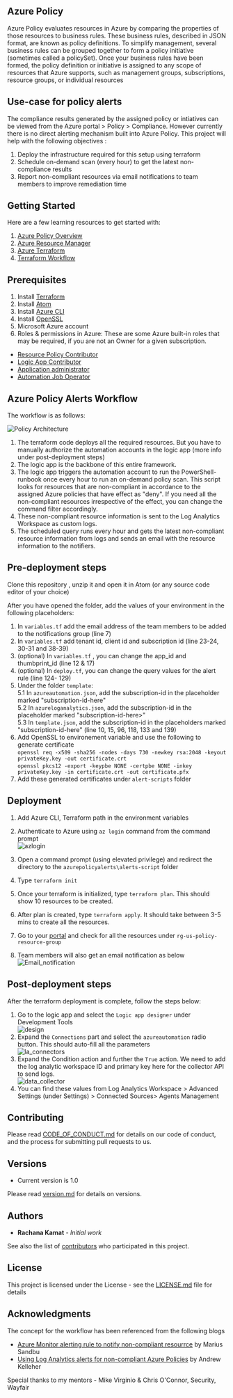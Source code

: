 ## Azure Policy
Azure Policy evaluates resources in Azure by comparing the properties of those resources to business rules. These business rules, described in JSON format, are known as policy definitions. To simplify management, several business rules can be grouped together to form a policy initiative (sometimes called a policySet). Once your business rules have been formed, the policy definition or initiative is assigned to any scope of resources that Azure supports, such as management groups, subscriptions, resource groups, or individual resources

## Use-case for policy alerts
The compliance results generated by the assigned policy or intiatives can be viewed from the Azure portal > Policy > Compliance.  However currently there is no direct alerting mechanism built into Azure Policy. This project will help with the following objectives :
1. Deploy the infrastructure required for this setup using terraform
2. Schedule on-demand scan (every hour) to get the latest non-compliance results
2. Report non-compliant resources via email notifications to team members to improve remediation time

## Getting Started

Here are a few learning resources to get started with:
1. [Azure Policy Overview](https://docs.microsoft.com/en-us/azure/governance/policy/overview)
2. [Azure Resource Manager](https://docs.microsoft.com/en-us/azure/azure-resource-manager/management/overview)
3. [Azure Terraform](https://registry.terraform.io/providers/hashicorp/azurerm/latest/docs)
4. [Terraform Workflow](https://www.terraform.io/guides/core-workflow.html)


## Prerequisites

1. Install [Terraform](https://www.terraform.io/downloads.html)
2. Install [Atom](https://atom.io/)
3. Install [Azure CLI](https://docs.microsoft.com/en-us/cli/azure/install-azure-cli)
4. Install [OpenSSL](https://sourceforge.net/projects/openssl/)
4. Microsoft Azure account
5. Roles & permissions in Azure: These are some Azure built-in roles that may be required, if you are not an Owner for a given subscription.
* [Resource Policy Contributor](https://docs.microsoft.com/en-us/azure/role-based-access-control/built-in-roles#resource-policy-contributor)
* [Logic App Contributor](https://docs.microsoft.com/en-us/azure/role-based-access-control/built-in-roles#logic-app-contributor)
* [Application administrator](https://docs.microsoft.com/en-us/azure/automation/manage-runas-account)
* [Automation Job Operator](https://docs.microsoft.com/en-us/azure/role-based-access-control/built-in-roles#automation-job-operator)


## Azure Policy Alerts Workflow

The workflow is as follows:


![Policy Architecture](https://github.com/wayfair-incubator/terraform-azure-policy-alerts/blob/main/images/azure_workflow.PNG)


1. The terraform code deploys all the required resources. But you have to manually authorize the automation accounts in the logic app (more info under post-deployment steps)
2. The logic app is the backbone of this entire framework.
3. The logic app triggers the automation account to run the PowerShell-runbook once every hour to run an on-demand policy scan. This script looks for resources that are non-compliant in accordance to the assigned Azure policies that have effect as "deny". If you need all the non-compliant resources irrespective of the effect, you can change the command filter accordingly.
5. These non-compliant resource information is sent to the Log Analytics Workspace as custom logs.
6. The scheduled query runs every hour and gets the latest non-compliant resource information from logs and sends an email with the resource information to the notifiers.

## Pre-deployment steps

Clone this repository , unzip it and open it in Atom (or any source code editor of your choice)

After you have opened the folder, add the values of your environment in the following placeholders:
1. In `variables.tf` add the email address of the team members to be added to the notifications group (line 7)
2. In `variables.tf` add tenant id, client id and subscription id (line 23-24, 30-31 and 38-39)
3. (optional) In `variables.tf` , you can change the app_id and thumbprint_id (line 12 & 17)
4. (optional) In `deploy.tf`, you can change the query values for the alert rule (line 124- 129)
5. Under the folder `template`:<br />
   5.1 In `azureautomation.json`, add the subscription-id in the placeholder marked "subscription-id-here" <br />
   5.2 In `azureloganalytics.json`, add the subscription-id in the placeholder marked "subscription-id-here>" <br />
   5.3 In `template.json`, add the subscription-id in the placeholders marked "subscription-id-here" (line 10, 15, 96, 118, 133 and 139) <br />
6. Add OpenSSL to environement variable and use the following to generate certificate <br />
  `openssl req -x509 -sha256 -nodes -days 730 -newkey rsa:2048 -keyout privateKey.key -out certificate.crt`<br />
`openssl pkcs12 -export -keypbe NONE -certpbe NONE -inkey privateKey.key -in certificate.crt -out certificate.pfx`<br />
 7. Add these generated certificates under `alert-scripts` folder

## Deployment

1. Add Azure CLI, Terraform path in the environment variables
2. Authenticate to Azure using `az login` command from the command prompt<br />
![azlogin](https://github.com/wayfair-incubator/terraform-azure-policy-alerts/blob/master/images/azlogin.PNG)

3. Open a command prompt (using elevated privilege) and redirect the directory to the `azurepolicyalerts\alerts-script` folder
4. Type `terraform init`
5. Once your terraform is initialized, type `terraform plan`. This should show 10 resources to be created.
6. After plan is created, type `terraform apply`. It should take between 3-5 mins to create all the resources.
7. Go to your [portal](https://portal.azure.com/) and check for all the resources under `rg-us-policy-resource-group`
8. Team members will also get an email notification as below <br />
![Email_notification](https://github.com/wayfair-incubator/terraform-azure-policy-alerts/blob/main/images/alerts_action_group.PNG)


## Post-deployment steps
 After the terraform deployment is complete, follow the steps below:
 1. Go to the logic app and select the `Logic app designer` under Development Tools<br />
 ![design](https://github.com/wayfair-incubator/terraform-azure-policy-alerts/blob/master/images/logic_app_outline.PNG)<br />
 2. Expand the `Connections` part and select the `azureautomation` radio button. This should auto-fill all the parameters <br />
 ![la_connectors](https://github.com/wayfair-incubator/terraform-azure-policy-alerts/blob/master/images/logic_app_connection.PNG)<br />
 3. Expand the Condition action and further the `True` action. We need to add the log analytic workspace ID and primary key here for the collector API to send logs.<br />
 ![data_collector](https://github.com/wayfair-incubator/terraform-azure-policy-alerts/blob/main/images/logic_app_data_collector.PNG)<br />
 4. You can find these values from Log Analytics Workspace > Advanced Settings (under Settings) > Connected Sources> Agents Management


## Contributing

Please read [CODE_OF_CONDUCT.md](https://github.com/wayfair-incubator/terraform-azure-policy-alerts/blob/master/CODE_OF_CONDUCT.md) for details on our code of conduct, and the process for submitting pull requests to us.

## Versions
* Current version is 1.0

Please read [version.md](https://github.com/wayfair-incubator/terraform-azure-policy-alerts/blob/master/version.md) for details on versions.

## Authors

* **Rachana Kamat** - *Initial work*

See also the list of [contributors](https://github.com/wayfair-incubator/terraform-azure-policy-alerts/tree/master/CONTRIBUTING.md) who participated in this project.

## License

This project is licensed under the  License - see the [LICENSE.md](https://github.com/wayfair-incubator/terraform-azure-policy-alerts/tree/master/License.md) file for details

## Acknowledgments

The concept for the workflow has been referenced from the following blogs
* [Azure Monitor alerting rule to notify non-compliant resourrce](https://msandbu.org/azure-monitoring-alerting-rule-to-notify-on-non-compliant-resources/) by Marius Sandbu
* [Using Log Analytics alerts for non-compliant Azure Policies](https://medium.com/azure-architects/using-log-analytics-alerts-for-non-compliant-azure-policies-8d99f74089d9) by Andrew Kelleher

Special thanks to my mentors - Mike Virginio & Chris O'Connor, Security, Wayfair
